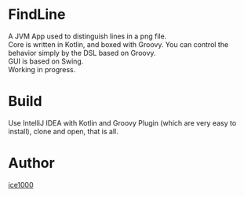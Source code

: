 # FindLine

A JVM App used to distinguish lines in a png file.<br/>
Core is written in Kotlin, and boxed with Groovy. You can control the behavior simply by the DSL based on Groovy.<br/>
GUI is based on Swing.<br/>
Working in progress.

# Build

Use IntelliJ IDEA with Kotlin and Groovy Plugin (which are very easy to install), clone and open, that is all.

# Author

[ice1000](https://github.com/ice1000)
